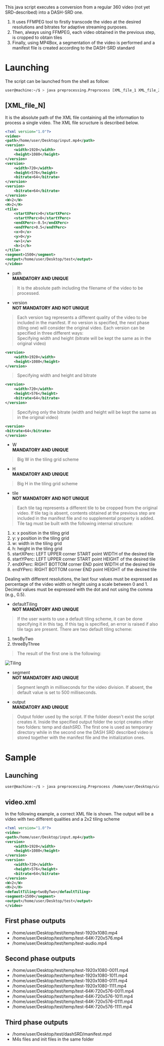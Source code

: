 This java script executes a conversion from a regular 360 video (not yet SRD-described) into a DASH-SRD one.   
1. It uses FFMPEG tool to firstly transcode the video at the desired resolutions and bitrates for adaptive streaming purposes.    
2. Then, always using FFMPEG, each video obtained in the previous step, is cropped to obtain tiles     
3. Finally, using MP4Box, a segmentation of the video is performed and a manifest file is created according to the DASH-SRD standard

# Launching
The script can be launched from the shell as follow:   
```sh
user@machine:~/$ > java preprocessing.Preprocess [XML_file_1 XML_file_2 ... XML_file_N]
```

## [XML_file_N]
It is the absolute path of the XML file containing all the information to process a single video.
The XML file scructure is described below.

```XML
<?xml version="1.0"?>
<video>
<path>/home/user/Desktop/input.mp4</path>
<version>
    <width>1920</width>
    <height>1080</height>
</version>
<version>
    <width>720</width>
    <height>576</height>
    <bitrate>64</bitrate>
</version>
<version>
    <bitrate>64</bitrate>
</version>
<W>2</W>
<H>2</H>
<tile>
    <startXPerc>0</startXPerc>
    <startYPerc>0</startYPerc>
    <endXPerc>-0.5</endXPerc>
    <endYPerc>0.5</endYPerc>
    <x>0</x>
    <y>0</y>
    <w>1</w>
    <h>1</h>
</tile>
<segment>1500</segment>
<output>/home/user/Desktop/test</output>
</video>
```

* path    
**MANDATORY AND UNIQUE**        
> It is the absolute path including the filename of the video to be processed.
* version     
**NOT MANDATORY AND NOT UNIQUE** 
> Each version tag represents a different quality of the video to be included in the manifest. If no version is specified, the next phase (tiling one) will consider the original video.
Each version can be specified in three different ways:     
Specifying width and height (bitrate will be kept the same as in the original video)   
```XML
<version>
    <width>1920</width>
    <height>1080</height>
</version>
```
> Specifying width and height and bitrate    
```XML
<version>
    <width>720</width>
    <height>576</height>
    <bitrate>64</bitrate>
</version>
```
> Specifying only the bitrate (width and height will be kept the same as in the original video)    
```XML
<version>
<bitrate>64</bitrate>
</version>
```    
* W    
**MANDATORY AND UNIQUE**        
> Big W in the tiling grid scheme
* H    
**MANDATORY AND UNIQUE**        
> Big H in the tiling grid scheme
* tile    
**NOT MANDATORY AND NOT UNIQUE**        
> Each tile tag represents a different tile to be cropped from the original video. If tile tag is absent, contents obtained at the previous step are included in the manifest file and no supplemental property is added. Tile tag must be built with the following internal structure:    
1. x: x position in the tiling grid    
2. y: y position in the tiling grid    
3. w: width in the tiling grid    
4. h: height in the tiling grid       
5. startXPerc: LEFT UPPER corner START point WIDTH of the desired tile      
6. startYPerc: LEFT UPPER corner START point HEIGHT of the desired tile       
7. endXPerc: RIGHT BOTTOM corner END point WIDTH of the desired tile      
8. endYPerc: RIGHT BOTTOM corner END point HEIGHT of the desired tile     
      
Dealing with different resolutions, the last four values must be expressed as percentage of the video width or height using a scale between 0 and 1. Decimal values must be expressed with the dot and not using the comma (e.g., 0.5).    
* defaultTiling    
**NOT MANDATORY AND UNIQUE**           
> If the user wants to use a default tiling scheme, it can be done specifying it in this tag. If this tag is specified, an error is raised if also tile tags are present. There are two default tiling scheme:    
1. twoByTwo    
2. threeByThree        
> The result of the first one is the following:
<img src="http://i.imgur.com/4lMHkf7.jpg" alt="Tiling">     

* segment    
**NOT MANDATORY AND UNIQUE**        
> Segment length in milliseconds for the video division. If absent, the default value is set to 500 milliseconds.
* output    
**MANDATORY AND UNIQUE**        
> Output folder used by the script. If the folder doesn't exist the script creates it. Inside the specified output folder the script creates other two folders: temp and dashSRD. The first one is used as temporary directory while in the second one the DASH SRD described video is stored together with the manifest file and the initialization ones.

# Sample 
## Launching
```sh
user@machine:~/$ > java preprocessing.Preprocess /home/user/Desktop/video.xml
```
## video.xml
In the following example, a correct XML file is shown. The output will be a video with two different qualities and a 2x2 tiling scheme 

```XML
<?xml version="1.0"?>
<video>
<path>/home/user/Desktop/input.mp4</path>
<version>
    <width>1920</width>
    <height>1080</height>
</version>
<version>
    <width>720</width>
    <height>576</height>
    <bitrate>64</bitrate>
</version>
<W>2</W>
<H>2</H>
<defaultTiling>twoByTwo</defaultTiling>
<segment>1500</segment>
<output>/home/user/Desktop/test</output>
</video>
```

## First phase outputs
* /home/user/Desktop/test/temp/test-1920x1080.mp4
* /home/user/Desktop/test/temp/test-64K-720x576.mp4
* /home/user/Desktop/test/temp/test-audio.mp4

## Second phase outputs
* /home/user/Desktop/test/temp/test-1920x1080-0011.mp4
* /home/user/Desktop/test/temp/test-1920x1080-1011.mp4
* /home/user/Desktop/test/temp/test-1920x1080-0111.mp4
* /home/user/Desktop/test/temp/test-1920x1080-1111.mp4
* /home/user/Desktop/test/temp/test-64K-720x576-0011.mp4
* /home/user/Desktop/test/temp/test-64K-720x576-1011.mp4
* /home/user/Desktop/test/temp/test-64K-720x576-0111.mp4
* /home/user/Desktop/test/temp/test-64K-720x576-1111.mp4

## Third phase outputs    
* /home/user/Desktop/test/dashSRD/manifest.mpd
* M4s files and init files in the same folder
